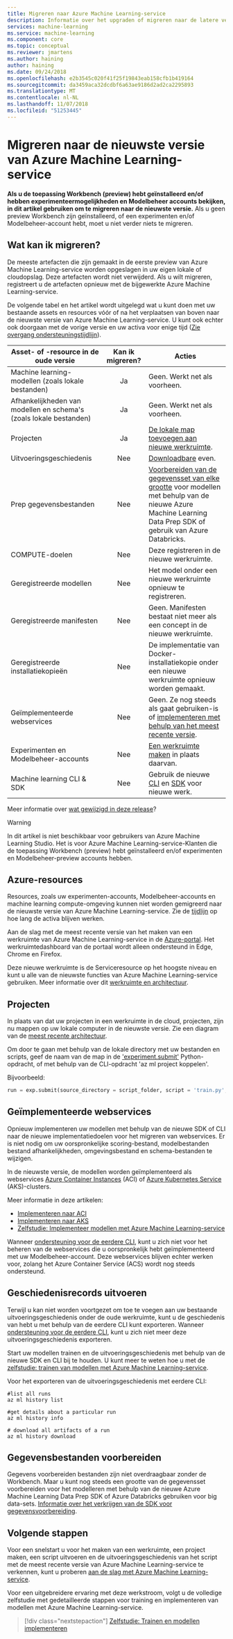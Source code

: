 ```yaml
---
title: Migreren naar Azure Machine Learning-service
description: Informatie over het upgraden of migreren naar de latere versie van Azure Machine Learning-service van een eerdere versie.
services: machine-learning
ms.service: machine-learning
ms.component: core
ms.topic: conceptual
ms.reviewer: jmartens
ms.author: haining
author: haining
ms.date: 09/24/2018
ms.openlocfilehash: e2b3545c020f41f25f19843eab158cfb1b419164
ms.sourcegitcommit: da3459aca32dcdbf6a63ae9186d2ad2ca2295893
ms.translationtype: MT
ms.contentlocale: nl-NL
ms.lasthandoff: 11/07/2018
ms.locfileid: "51253445"
---
```

# <a name="migrate-to-the-latest-version-of-azure-machine-learning-service"></a>Migreren naar de nieuwste versie van Azure Machine Learning-service 

**Als u de toepassing Workbench (preview) hebt geïnstalleerd en/of hebben experimenteermogelijkheden en Modelbeheer accounts bekijken, in dit artikel gebruiken om te migreren naar de nieuwste versie.**  Als u geen preview Workbench zijn geïnstalleerd, of een experimenten en/of Modelbeheer-account hebt, moet u niet verder niets te migreren.

## <a name="what-can-i-migrate"></a>Wat kan ik migreren?
De meeste artefacten die zijn gemaakt in de eerste preview van Azure Machine Learning-service worden opgeslagen in uw eigen lokale of cloudopslag. Deze artefacten wordt niet verwijderd. Als u wilt migreren, registreert u de artefacten opnieuw met de bijgewerkte Azure Machine Learning-service. 

De volgende tabel en het artikel wordt uitgelegd wat u kunt doen met uw bestaande assets en resources vóór of na het verplaatsen van boven naar de nieuwste versie van Azure Machine Learning-service. U kunt ook echter ook doorgaan met de vorige versie en uw activa voor enige tijd ([Zie overgang ondersteuningstijdlijn](overview-what-happened-to-workbench.md#timeline)).

|Asset- of -resource in de oude versie|Kan ik migreren?|Acties|
|-----------------|:-------------:|-------------|
|Machine learning-modellen (zoals lokale bestanden)|Ja|Geen. Werkt net als voorheen.|
|Afhankelijkheden van modellen en schema's (zoals lokale bestanden)|Ja|Geen. Werkt net als voorheen.|
|Projecten|Ja|[De lokale map toevoegen aan nieuwe werkruimte](#projects).|
|Uitvoeringsgeschiedenis|Nee|[Downloadbare](#history) even.|
|Prep gegevensbestanden|Nee|[Voorbereiden van de gegevensset van elke grootte](#dataprep) voor modellen met behulp van de nieuwe Azure Machine Learning Data Prep SDK of gebruik van Azure Databricks.|
|COMPUTE-doelen|Nee|Deze registreren in de nieuwe werkruimte.|
|Geregistreerde modellen|Nee|Het model onder een nieuwe werkruimte opnieuw te registreren.|
|Geregistreerde manifesten|Nee|Geen. Manifesten bestaat niet meer als een concept in de nieuwe werkruimte.|
|Geregistreerde installatiekopieën|Nee|De implementatie van Docker-installatiekopie onder een nieuwe werkruimte opnieuw worden gemaakt.|
|Geïmplementeerde webservices|Nee|Geen. Ze nog steeds als gaat gebruiken-is <br/>of [implementeren met behulp van het meest recente versie](#services).|
|Experimenten en <br/>Modelbeheer-accounts|Nee|[Een werkruimte maken](#resources) in plaats daarvan.|
|Machine learning CLI & SDK|Nee|Gebruik de nieuwe [CLI](reference-azure-machine-learning-cli.md) en [SDK](https://aka.ms/aml-sdk) voor nieuwe werk.|


Meer informatie over [wat gewijzigd in deze release](overview-what-happened-to-workbench.md)?

>[!Warning]
>In dit artikel is niet beschikbaar voor gebruikers van Azure Machine Learning Studio. Het is voor Azure Machine Learning-service-Klanten die de toepassing Workbench (preview) hebt geïnstalleerd en/of experimenten en Modelbeheer-preview accounts hebben.

<a name="resources"></a>

## <a name="azure-resources"></a>Azure-resources

Resources, zoals uw experimenten-accounts, Modelbeheer-accounts en machine learning compute-omgeving kunnen niet worden gemigreerd naar de nieuwste versie van Azure Machine Learning-service. Zie de [tijdlijn](overview-what-happened-to-workbench.md#timeline) op hoe lang de activa blijven werken.

Aan de slag met de meest recente versie van het maken van een werkruimte van Azure Machine Learning-service in de [Azure-portal](quickstart-get-started.md). Het werkruimtedashboard van de portaal wordt alleen ondersteund in Edge, Chrome en Firefox.

Deze nieuwe werkruimte is de Serviceresource op het hoogste niveau en kunt u alle van de nieuwste functies van Azure Machine Learning-service gebruiken. Meer informatie over dit [werkruimte en architectuur](concept-azure-machine-learning-architecture.md).

<a name="projects"></a>

## <a name="projects"></a>Projecten

In plaats van dat uw projecten in een werkruimte in de cloud, projecten, zijn nu mappen op uw lokale computer in de nieuwste versie. Zie een diagram van de [meest recente architectuur](concept-azure-machine-learning-architecture.md). 

Om door te gaan met behulp van de lokale directory met uw bestanden en scripts, geef de naam van de map in de ['experiment.submit'](https://docs.microsoft.com/python/api/azureml-core/azureml.core.experiment.experiment?view=azure-ml-py) Python-opdracht, of met behulp van de CLI-opdracht 'az ml project koppelen'.

Bijvoorbeeld:
```python
run = exp.submit(source_directory = script_folder, script = 'train.py', run_config = run_config_system_managed)
```

<a name="services"></a>

## <a name="deployed-web-services"></a>Geïmplementeerde webservices

Opnieuw implementeren uw modellen met behulp van de nieuwe SDK of CLI naar de nieuwe implementatiedoelen voor het migreren van webservices. Er is niet nodig om uw oorspronkelijke scoring-bestand, modelbestanden bestand afhankelijkheden, omgevingsbestand en schema-bestanden te wijzigen. 

In de nieuwste versie, de modellen worden geïmplementeerd als webservices [Azure Container Instances](how-to-deploy-to-aci.md) (ACI) of [Azure Kubernetes Service](how-to-deploy-to-aks.md) (AKS)-clusters. 

Meer informatie in deze artikelen:
+ [Implementeren naar ACI](how-to-deploy-to-aci.md)
+ [Implementeren naar AKS](how-to-deploy-to-aks.md)
+ [Zelfstudie: Implementeer modellen met Azure Machine Learning-service](tutorial-deploy-models-with-aml.md)

Wanneer [ondersteuning voor de eerdere CLI](overview-what-happened-to-workbench.md#timeline), kunt u zich niet voor het beheren van de webservices die u oorspronkelijk hebt geïmplementeerd met uw Modelbeheer-account. Deze webservices blijven echter werken voor, zolang het Azure Container Service (ACS) wordt nog steeds ondersteund.

<a name="history"></a>

## <a name="run-history-records"></a>Geschiedenisrecords uitvoeren

Terwijl u kan niet worden voortgezet om toe te voegen aan uw bestaande uitvoeringsgeschiedenis onder de oude werkruimte, kunt u de geschiedenis van hebt u met behulp van de eerdere CLI kunt exporteren. Wanneer [ondersteuning voor de eerdere CLI](overview-what-happened-to-workbench.md#timeline), kunt u zich niet meer deze uitvoeringsgeschiedenis exporteren.

Start uw modellen trainen en de uitvoeringsgeschiedenis met behulp van de nieuwe SDK en CLI bij te houden. U kunt meer te weten hoe u met de [zelfstudie: trainen van modellen met Azure Machine Learning-service](tutorial-train-models-with-aml.md).

Voor het exporteren van de uitvoeringsgeschiedenis met eerdere CLI:

```azurecli
#list all runs
az ml history list

#get details about a particular run
az ml history info

# download all artifacts of a run
az ml history download
```

<a name="dataprep"></a>

## <a name="data-preparation-files"></a>Gegevensbestanden voorbereiden
Gegevens voorbereiden bestanden zijn niet overdraagbaar zonder de Workbench. Maar u kunt nog steeds een grootte van de gegevensset voorbereiden voor het modelleren met behulp van de nieuwe Azure Machine Learning Data Prep SDK of Azure Databricks gebruiken voor big data-sets.  [Informatie over het verkrijgen van de SDK voor gegevensvoorbereiding](how-to-data-prep.md). 

## <a name="next-steps"></a>Volgende stappen

Voor een snelstart u voor het maken van een werkruimte, een project maken, een script uitvoeren en de uitvoeringsgeschiedenis van het script met de meest recente versie van Azure Machine Learning-service te verkennen, kunt u proberen [aan de slag met Azure Machine Learning-service](quickstart-get-started.md).

Voor een uitgebreidere ervaring met deze werkstroom, volgt u de volledige zelfstudie met gedetailleerde stappen voor training en implementeren van modellen met Azure Machine Learning-service. 

> [!div class="nextstepaction"]
> [Zelfstudie: Trainen en modellen implementeren](tutorial-train-models-with-aml.md)
